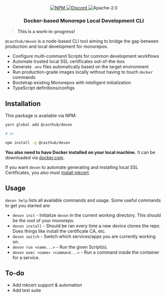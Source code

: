 <div align="center">
    <a href="https://www.npmjs.com/package/@casthub/devon" target="_blank">
        <img src="https://img.shields.io/npm/v/@casthub/devon?style=flat-square" alt="NPM" />
    </a>
    <a href="https://discord.gg/XMrHXtN" target="_blank">
        <img src="https://img.shields.io/discord/123906549860139008?color=7289DA&label=discord&logo=discord&logoColor=FFFFFF&style=flat-square" alt="Discord" />
    </a>
    <img src="https://img.shields.io/npm/l/@casthub/devon?style=flat-square" alt="Apache-2.0" />
    <h3>Docker-based Monorepo Local Development CLI</h3>
</div>

> **This is a work-in-progress!**

`@casthub/devon` is a node-based CLI tool aiming to bridge the gap between production and local development for monorepos.

- Configure multi-command Scripts for common development workflows
- Automate trusted local SSL certificates out-of-the-box
- Generate `.env` files automatically based on the target environment
- Run production-grade images locally without having to touch `docker` commands
- Bootstrap existing Monorepos with intelligent initialization
- TypeScript definitions/configs

## Installation

This package is available via NPM:

```bash
yarn global add @casthub/devon

# or

npm install -g @casthub/devon
```

**You also need to have Docker installed on your local machine.** It can be downloaded via [docker.com](https://www.docker.com/products/docker-desktop).

If you want `devon` to automate generating and installing local SSL Certificates, you also must [install mkcert](https://github.com/FiloSottile/mkcert#installation).

## Usage

`devon help` lists all available commands and usage. Some useful commands to get you started are:

- `devon init` - Initialize `devon` in the current working directory. This should be the root of your monorepo.
- `devon install` - Should be ran every time a new device clones the repo. Does things like install the certificate CA, etc.
- `devon switch` - Switch which services/apps you are currently working on.
- `devon run <name...>` - Run the given Script(s).
- `devon exec <name> <command...>` - Run a command inside the container for a service.

## To-do

- Add mkcert support & automation
- Add test suite
